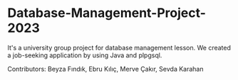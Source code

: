 # Database-Management-Project-2023
It's a university group project for database management lesson. We created a job-seeking application by using Java and plpgsql.

Contributors:
Beyza Fındık,
Ebru Kılıç,
Merve Çakır,
Sevda Karahan
